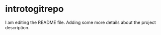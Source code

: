 # introtogitrepo

I am editing the README file. Adding some more details about the project description.
